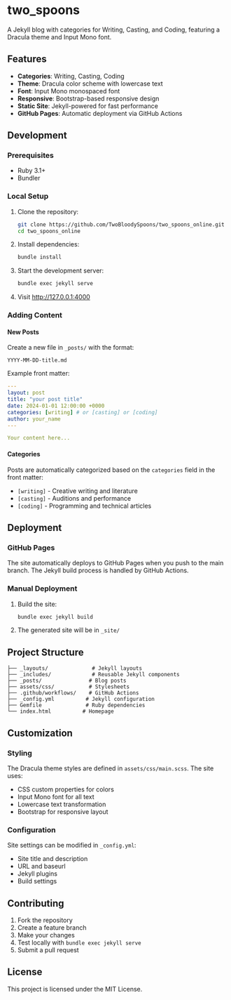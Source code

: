 # two_spoons

A Jekyll blog with categories for Writing, Casting, and Coding, featuring a Dracula theme and Input Mono font.

## Features

- **Categories**: Writing, Casting, Coding
- **Theme**: Dracula color scheme with lowercase text
- **Font**: Input Mono monospaced font
- **Responsive**: Bootstrap-based responsive design
- **Static Site**: Jekyll-powered for fast performance
- **GitHub Pages**: Automatic deployment via GitHub Actions

## Development

### Prerequisites

- Ruby 3.1+
- Bundler

### Local Setup

1. Clone the repository:
   ```bash
   git clone https://github.com/TwoBloodySpoons/two_spoons_online.git
   cd two_spoons_online
   ```

2. Install dependencies:
   ```bash
   bundle install
   ```

3. Start the development server:
   ```bash
   bundle exec jekyll serve
   ```

4. Visit http://127.0.0.1:4000

### Adding Content

#### New Posts

Create a new file in `_posts/` with the format:
```
YYYY-MM-DD-title.md
```

Example front matter:
```yaml
---
layout: post
title: "your post title"
date: 2024-01-01 12:00:00 +0000
categories: [writing] # or [casting] or [coding]
author: your_name
---

Your content here...
```

#### Categories

Posts are automatically categorized based on the `categories` field in the front matter:
- `[writing]` - Creative writing and literature
- `[casting]` - Auditions and performance
- `[coding]` - Programming and technical articles

## Deployment

### GitHub Pages

The site automatically deploys to GitHub Pages when you push to the main branch. The Jekyll build process is handled by GitHub Actions.

### Manual Deployment

1. Build the site:
   ```bash
   bundle exec jekyll build
   ```

2. The generated site will be in `_site/`

## Project Structure

```
├── _layouts/              # Jekyll layouts
├── _includes/             # Reusable Jekyll components
├── _posts/               # Blog posts
├── assets/css/           # Stylesheets
├── .github/workflows/    # GitHub Actions
├── _config.yml          # Jekyll configuration
├── Gemfile              # Ruby dependencies
└── index.html          # Homepage
```

## Customization

### Styling

The Dracula theme styles are defined in `assets/css/main.scss`. The site uses:
- CSS custom properties for colors
- Input Mono font for all text
- Lowercase text transformation
- Bootstrap for responsive layout

### Configuration

Site settings can be modified in `_config.yml`:
- Site title and description
- URL and baseurl
- Jekyll plugins
- Build settings

## Contributing

1. Fork the repository
2. Create a feature branch
3. Make your changes
4. Test locally with `bundle exec jekyll serve`
5. Submit a pull request

## License

This project is licensed under the MIT License.